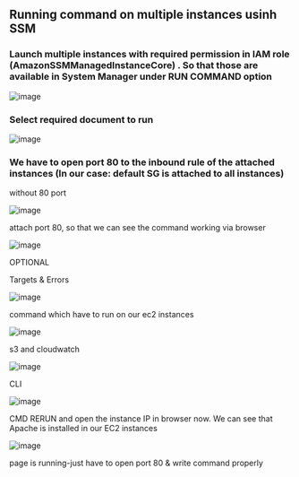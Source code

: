## Running command on multiple instances usinh SSM

### Launch multiple instances with required permission in IAM role (AmazonSSMManagedInstanceCore) . So that those are available in System Manager under RUN COMMAND option

![image](https://user-images.githubusercontent.com/54981984/96219667-f1c1df80-0fa4-11eb-9d90-aa037de53ea4.png)

### Select required document to run

![image](https://user-images.githubusercontent.com/54981984/96219767-29308c00-0fa5-11eb-814d-2b0f32f59775.png)

### We have to open port 80 to the inbound rule of the attached instances (In our case: default SG is attached to all instances)

without 80 port

![image](https://user-images.githubusercontent.com/54981984/96220187-e7ecac00-0fa5-11eb-9fc9-52cd12db2e45.png)

attach port 80, so that we can see the command working via browser

![image](https://user-images.githubusercontent.com/54981984/96220035-a3f9a700-0fa5-11eb-9bed-ea21cb6670f1.png)

OPTIONAL 

Targets & Errors 

![image](https://user-images.githubusercontent.com/54981984/96220411-503b8d80-0fa6-11eb-8a7b-f595f35514d5.png)

command which have to run on our ec2 instances

![image](https://user-images.githubusercontent.com/54981984/96220567-9133a200-0fa6-11eb-90e7-117be9f26541.png)

s3 and cloudwatch

![image](https://user-images.githubusercontent.com/54981984/96220821-1ae36f80-0fa7-11eb-9e41-84f91ec32d28.png)

CLI 

![image](https://user-images.githubusercontent.com/54981984/96220979-60a03800-0fa7-11eb-8cf9-15b1c38837e5.png)

CMD RERUN and open the instance IP in browser now. We can see that Apache is installed in our EC2 instances

![image](https://user-images.githubusercontent.com/54981984/96221368-1ff4ee80-0fa8-11eb-8e82-7a6da7673190.png)

page is running-just have to open port 80 & write command properly





